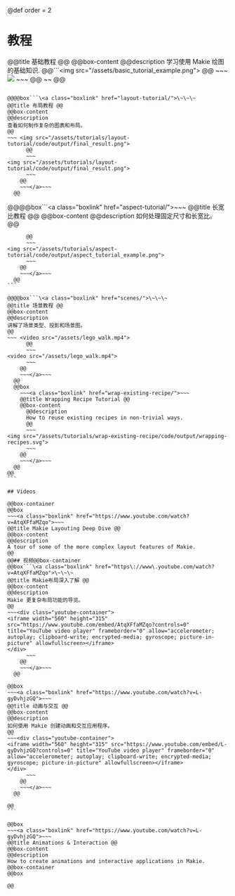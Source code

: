 @def order = 2

# 教程

@@title 基础教程 @@
@@box-content
@@description
学习使用 Makie 绘图的基础知识.
@@```\<img src="/assets/basic\_tutorial\_example.png">
      @@
      ~~~
<img src="/assets/basic_tutorial_example.png">
      ~~~
    @@
    ~~~</a>~~~
  @@
```

@@@@box```\<a class="boxlink" href="layout-tutorial/">\~\~\~
@@title 布局教程 @@
@@box-content
@@description
查看如何制作复杂的图表和布局。
@@
~~~ <img src="/assets/tutorials/layout-tutorial/code/output/final_result.png">
      @@
      ~~~
<img src="/assets/tutorials/layout-tutorial/code/output/final_result.png">
      ~~~
    @@
    ~~~</a>~~~
  @@
```

@@@@box```\<a class="boxlink" href="aspect-tutorial/">\~\~\~
@@title 长宽比教程 @@
@@box-content
@@description
如何处理固定尺寸和长宽比。
@@
~~~ <img src="/assets/tutorials/aspect-tutorial/code/output/aspect_tutorial_example.png">
      @@
      ~~~
<img src="/assets/tutorials/aspect-tutorial/code/output/aspect_tutorial_example.png">
      ~~~
    @@
    ~~~</a>~~~
  @@
```

@@@@box```\<a class="boxlink" href="scenes/">\~\~\~
@@title 场景教程 @@
@@box-content
@@description
讲解了场景类型、投影和场景图。
@@
~~~ <video src="/assets/lego_walk.mp4">
      @@
      ~~~
<video src="/assets/lego_walk.mp4">
      ~~~
    @@
    ~~~</a>~~~
  @@
  @@box
    ~~~<a class="boxlink" href="wrap-existing-recipe/">~~~
    @@title Wrapping Recipe Tutorial @@
    @@box-content
      @@description
      How to reuse existing recipes in non-trivial ways.
      @@
      ~~~
<img src="/assets/tutorials/wrap-existing-recipe/code/output/wrapping-recipes.svg">
      ~~~
    @@
    ~~~</a>~~~
  @@
@@
```

## Videos

@@box-container
@@box
~~~<a class="boxlink" href="https://www.youtube.com/watch?v=AtqXFfaMZqo">~~~
@@title Makie Layouting Deep Dive @@
@@box-content
@@description
A tour of some of the more complex layout features of Makie.
@@
@@## 视频@@box-container
@@box```\<a class="boxlink" href="https\://www\.youtube.com/watch?v=AtqXFfaMZqo">\~\~\~
@@title Makie布局深入了解 @@
@@box-content
@@description
Makie 更复杂布局功能的导览。
@@
~~~<div class="youtube-container">
<iframe width="560" height="315" src="https://www.youtube.com/embed/AtqXFfaMZqo?controls=0" title="YouTube video player" frameborder="0" allow="accelerometer; autoplay; clipboard-write; encrypted-media; gyroscope; picture-in-picture" allowfullscreen></iframe>
</div>
      ~~~
    @@
    ~~~</a>~~~
  @@

@@box
~~~<a class="boxlink" href="https://www.youtube.com/watch?v=L-gyDvhjzGQ">~~~
@@title 动画与交互 @@
@@box-content
@@description
如何使用 Makie 创建动画和交互应用程序。
@@
~~~<div class="youtube-container">
<iframe width="560" height="315" src="https://www.youtube.com/embed/L-gyDvhjzGQ?controls=0" title="YouTube video player" frameborder="0" allow="accelerometer; autoplay; clipboard-write; encrypted-media; gyroscope; picture-in-picture" allowfullscreen></iframe>
</div>
      ~~~
    @@
    ~~~</a>~~~
  @@

@@
```

@@box
~~~<a class="boxlink" href="https://www.youtube.com/watch?v=L-gyDvhjzGQ">~~~
@@title Animations & Interaction @@
@@box-content
@@description
How to create animations and interactive applications in Makie.
@@box-container
@@box

@@
